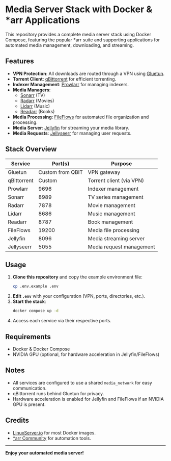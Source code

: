# Media Server Stack with Docker & *arr Applications

This repository provides a complete media server stack using Docker Compose, featuring the popular *arr suite and supporting applications for automated media management, downloading, and streaming.

## Features

- **VPN Protection**: All downloads are routed through a VPN using [Gluetun](https://github.com/qdm12/gluetun).
- **Torrent Client**: [qBittorrent](https://github.com/linuxserver/docker-qbittorrent) for efficient torrenting.
- **Indexer Management**: [Prowlarr](https://github.com/linuxserver/docker-prowlarr) for managing indexers.
- **Media Managers**:
    - [Sonarr](https://github.com/linuxserver/docker-sonarr) (TV)
    - [Radarr](https://github.com/linuxserver/docker-radarr) (Movies)
    - [Lidarr](https://github.com/linuxserver/docker-lidarr) (Music)
    - [Readarr](https://github.com/linuxserver/docker-readarr) (Books)
- **Media Processing**: [FileFlows](https://fileflows.com/) for automated file organization and processing.
- **Media Server**: [Jellyfin](https://github.com/linuxserver/docker-jellyfin) for streaming your media library.
- **Media Requests**: [Jellyseerr](https://github.com/Fallenbagel/jellyseerr) for managing user requests.

## Stack Overview

| Service      | Port(s)          | Purpose                        |
|--------------|------------------|--------------------------------|
| Gluetun      | Custom from QBIT | VPN gateway                    |
| qBittorrent  | Custom           | Torrent client (via VPN)       |
| Prowlarr     | 9696             | Indexer management             |
| Sonarr       | 8989             | TV series management           |
| Radarr       | 7878             | Movie management               |
| Lidarr       | 8686             | Music management               |
| Readarr      | 8787             | Book management                |
| FileFlows    | 19200            | Media file processing          |
| Jellyfin     | 8096             | Media streaming server         |
| Jellyseerr   | 5055             | Media request management       |

## Usage

1. **Clone this repository** and copy the example environment file:
     ```sh
     cp .env.example .env
     ```
2. **Edit `.env`** with your configuration (VPN, ports, directories, etc.).
3. **Start the stack**:
     ```sh
     docker compose up -d
     ```
4. Access each service via their respective ports.

## Requirements

- Docker & Docker Compose
- NVIDIA GPU (optional, for hardware acceleration in Jellyfin/FileFlows)

## Notes

- All services are configured to use a shared `media_network` for easy communication.
- qBittorrent runs behind Gluetun for privacy.
- Hardware acceleration is enabled for Jellyfin and FileFlows if an NVIDIA GPU is present.

## Credits

- [LinuxServer.io](https://www.linuxserver.io/) for most Docker images.
- [*arr Community](https://wiki.servarr.com/) for automation tools.

---

**Enjoy your automated media server!**